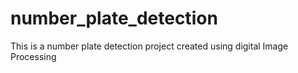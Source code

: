 # number_plate_detection
This is a number plate detection project created using digital Image Processing
